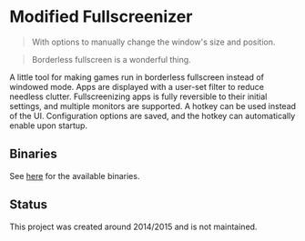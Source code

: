 # Modified Fullscreenizer
> With options to manually change the window's size and position.

> Borderless fullscreen is a wonderful thing.

A little tool for making games run in borderless fullscreen instead of windowed mode.
Apps are displayed with a user-set filter to reduce needless clutter.
Fullscreenizing apps is fully reversible to their initial settings, and multiple monitors are supported.
A hotkey can be used instead of the UI.
Configuration options are saved, and the hotkey can automatically enable upon startup.

## Binaries
See [here](https://github.com/Proigr3/Fullscreenizer/releases) for the available binaries.

## Status
This project was created around 2014/2015 and is not maintained.
